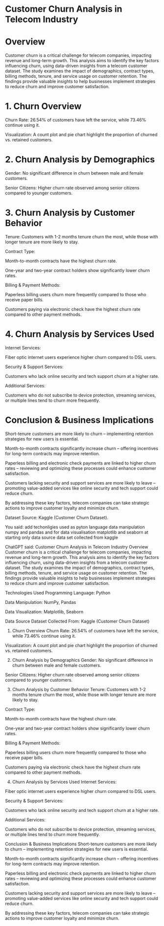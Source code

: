 # Customer Churn Analysis in Telecom Industry


# Overview

Customer churn is a critical challenge for telecom companies, impacting revenue and long-term growth. This analysis aims to identify the key factors influencing churn, using data-driven insights from a telecom customer dataset. The study examines the impact of demographics, contract types, billing methods, tenure, and service usage on customer retention. The findings provide valuable insights to help businesses implement strategies to reduce churn and improve customer satisfaction.







# 1. Churn Overview
Churn Rate: 26.54% of customers have left the service, while 73.46% continue using it.

Visualization: A count plot and pie chart highlight the proportion of churned vs. retained customers.

# 2. Churn Analysis by Demographics
Gender: No significant difference in churn between male and female customers.

Senior Citizens: Higher churn rate observed among senior citizens compared to younger customers.

# 3. Churn Analysis by Customer Behavior
Tenure: Customers with 1-2 months tenure churn the most, while those with longer tenure are more likely to stay.

Contract Type:

Month-to-month contracts have the highest churn rate.

One-year and two-year contract holders show significantly lower churn rates.

Billing & Payment Methods:

Paperless billing users churn more frequently compared to those who receive paper bills.

Customers paying via electronic check have the highest churn rate compared to other payment methods.

# 4. Churn Analysis by Services Used
Internet Services:

Fiber optic internet users experience higher churn compared to DSL users.

Security & Support Services:

Customers who lack online security and tech support churn at a higher rate.

Additional Services:

Customers who do not subscribe to device protection, streaming services, or multiple lines tend to churn more frequently.

# Conclusion & Business Implications
Short-tenure customers are more likely to churn – implementing retention strategies for new users is essential.

Month-to-month contracts significantly increase churn – offering incentives for long-term contracts may improve retention.

Paperless billing and electronic check payments are linked to higher churn rates – reviewing and optimizing these processes could enhance customer satisfaction.

Customers lacking security and support services are more likely to leave – promoting value-added services like online security and tech support could reduce churn.

By addressing these key factors, telecom companies can take strategic actions to improve customer loyalty and minimize churn.

Dataset Source: Kaggle (Customer Churn Dataset).








You said:
add techonligies used as pyton language  data manipulation  numpy and pandas and for data visualisation  matplotlib and seaborn  at starting only data source  data set collected from kaggle


ChatGPT said:
Customer Churn Analysis in Telecom Industry
Overview
Customer churn is a critical challenge for telecom companies, impacting revenue and long-term growth. This analysis aims to identify the key factors influencing churn, using data-driven insights from a telecom customer dataset. The study examines the impact of demographics, contract types, billing methods, tenure, and service usage on customer retention. The findings provide valuable insights to help businesses implement strategies to reduce churn and improve customer satisfaction.

Technologies Used
Programming Language: Python

Data Manipulation: NumPy, Pandas

Data Visualization: Matplotlib, Seaborn

Data Source
Dataset Collected From: Kaggle (Customer Churn Dataset)

1. Churn Overview
Churn Rate: 26.54% of customers have left the service, while 73.46% continue using it.

Visualization: A count plot and pie chart highlight the proportion of churned vs. retained customers.

2. Churn Analysis by Demographics
Gender: No significant difference in churn between male and female customers.

Senior Citizens: Higher churn rate observed among senior citizens compared to younger customers.

3. Churn Analysis by Customer Behavior
Tenure: Customers with 1-2 months tenure churn the most, while those with longer tenure are more likely to stay.

Contract Type:

Month-to-month contracts have the highest churn rate.

One-year and two-year contract holders show significantly lower churn rates.

Billing & Payment Methods:

Paperless billing users churn more frequently compared to those who receive paper bills.

Customers paying via electronic check have the highest churn rate compared to other payment methods.

4. Churn Analysis by Services Used
Internet Services:

Fiber optic internet users experience higher churn compared to DSL users.

Security & Support Services:

Customers who lack online security and tech support churn at a higher rate.

Additional Services:

Customers who do not subscribe to device protection, streaming services, or multiple lines tend to churn more frequently.

Conclusion & Business Implications
Short-tenure customers are more likely to churn – implementing retention strategies for new users is essential.

Month-to-month contracts significantly increase churn – offering incentives for long-term contracts may improve retention.

Paperless billing and electronic check payments are linked to higher churn rates – reviewing and optimizing these processes could enhance customer satisfaction.

Customers lacking security and support services are more likely to leave – promoting value-added services like online security and tech support could reduce churn.

By addressing these key factors, telecom companies can take strategic actions to improve customer loyalty and minimize churn.







